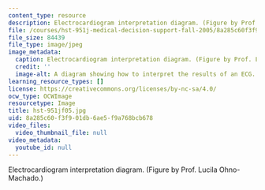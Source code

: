 ```yaml
---
content_type: resource
description: Electrocardiogram interpretation diagram. (Figure by Prof. Lucila Ohno-Machado.)
file: /courses/hst-951j-medical-decision-support-fall-2005/8a285c60f3f901db6ae5f9a768bcb678_hst-951jf05.jpg
file_size: 84439
file_type: image/jpeg
image_metadata:
  caption: Electrocardiogram interpretation diagram. (Figure by Prof. Lucila Ohno-Machado.)
  credit: ''
  image-alt: A diagram showing how to interpret the results of an ECG.
learning_resource_types: []
license: https://creativecommons.org/licenses/by-nc-sa/4.0/
ocw_type: OCWImage
resourcetype: Image
title: hst-951jf05.jpg
uid: 8a285c60-f3f9-01db-6ae5-f9a768bcb678
video_files:
  video_thumbnail_file: null
video_metadata:
  youtube_id: null
---
```

Electrocardiogram interpretation diagram. (Figure by Prof. Lucila Ohno-Machado.)